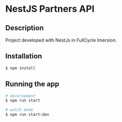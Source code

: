 # NestJS Partners API

## Description
Project developed with NestJs in FullCycle Imersion.

## Installation

```bash
$ npm install
```

## Running the app

```bash
# development
$ npm run start

# watch mode
$ npm run start:dev
